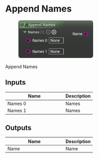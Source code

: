 # Append Names

<div align="left" data-full-width="false"><figure><img src="../../../api/Name/Append_Names.png" alt=""><figcaption></figcaption></figure></div>

Append Names

## Inputs

<table><thead><tr><th width="170">Name</th><th>Description</th></tr></thead><tbody><tr><td>Names 0</td><td>Names</td></tr><tr><td>Names 1</td><td>Names</td></tr></tbody></table>

## Outputs

<table><thead><tr><th width="170">Name</th><th>Description</th></tr></thead><tbody><tr><td>Name</td><td>Name</td></tr></tbody></table>
